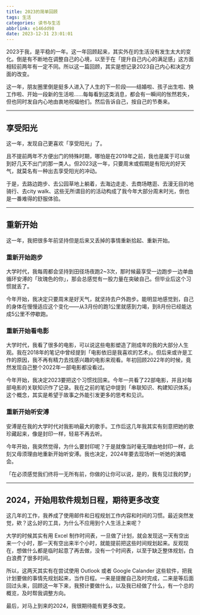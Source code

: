```yaml
---
title: 2023的简单回顾
tags: 生活
categories: 读书与生活
abbrlink: e146dd98
date: 2023-12-31 23:01:01
---
```


2023于我，是平稳的一年。这一年回顾起来，其实外在的生活没有发生太大的变化。倒是有不断地在调整自己的心境，以至于在「提升自己内心的满足感」这方面相较前两年有一定不同。所以这一篇回顾，其实是想记录2023自己内心和决定方面的改变。

<!-- more -->

这一年，朋友圈里倒是挺多人进入了人生的下一阶段——结婚啦、孩子出生啦、换工作啦、开始一段新的生活啦......每每看到这类消息，都会有一瞬间的怅然若失，但也同时发自内心地由衷地祝福他们。然后告诉自己，按自己的节奏来。

---

## 享受阳光

这一年，发现自己更喜欢「享受阳光」了。

且不提前两年不方便出门的特殊时期，哪怕是在2019年之前，我也是属于可以做到好几天不出门的那一类人。但2023这一年，只要周末或假期是有阳光的好天气，就莫名有一种出去享受阳光的冲动。

于是，去路边跑步、去公园草地上躺着，去海边走走、去商场瞎逛、去漫无目的地骑行、去city walk、这些无所谓目的的活动构成了我今年大部分周末时光，倒也是一番难得的舒服体验。

---

## 重新开始

这一年，我把很多年前坚持但是后来又丢掉的事情重新拾起、重新开始。

### 重新开始跑步

大学时代，我每周都会坚持到田径场夜跑2~3次，那时候最享受一边跑步一边单曲循环安溥的「玫瑰色的你」，那会总感觉有一股力量在突破自己。但毕业后这个习惯就丢了。

今年开始，我决定只要周末是好天气，就坚持去户外跑步。能明显地感觉到，自己的身体在慢慢适应这个变化——从3月份的跑1公里就感到力竭，到8月份已经能达成5公里不停歇跑。

### 重新开始看电影

大学时代，我看了很多的电影，可以说这些电影塑造了刚成年的我的大部分人生观。我在2018年的笔记中曾经提到「电影依旧是我喜欢的艺术」。但后来或许是工作的原因，我不再有精力去找感兴趣的电影来观看。年初回顾2022年的时候，竟然发现自己整个2022年一部电影都没看过。

今年开始，我决定2023要把这个习惯找回来。今年一共看了22部电影，并且对每部电影的关联知识作了记录。我在之前的笔记中提到「串联知识、构建知识体系」这个概念，其实是希望于故事之外能引发更多的思考和见识。

### 重新开始听安溥

安溥是在我的大学时代对我影响最大的歌手。工作后这几年我其实有刻意把她的歌珍藏起来，像是封印一样，轻易不再去听。

今年开始，我突然觉得，为什么要封印呢？于是就像当时毫无理由地封印一样，此刻又毋须理由地重新开始听安溥。我也决定，2024年要去现场听一听她的演唱会。

「在必须感觉我们终将一无所有前，你做的让你可以说，是的，我有见过我的梦」

---

## 2024，开始用软件规划日程，期待更多改变

这几年的工作，我养成了使用邮件和日程规划工作内容和时间的习惯。最近突然发觉，欸？这么好的工具，为什么不应用到个人生活上来呢？

大学的时候其实有用 Excel 制作时间表，一旦做了计划，就会发现这一天有空出来一个小时，那一天有空出来半个小时，就能提前把这些时间规划起来。反观现在，想做什么都是临时起意了再去做，没有一个时间表，以至于缺乏整体规划，白白浪费了很多时间。

所以，这两天其实有在尝试使用 Outlook 或者 Google Calander 这些软件，把我计划要做的事情先规划起来，当作日程。一来是提醒自己及时完成，二来是等后面回过头来，回顾这一年下来，我预计要做什么，以及我已经做了什么，有一个总的概览，及时帮我调整方向。

最后，对马上到来的2024，我很期待能有更多改变。